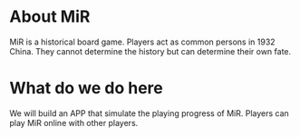 # About MiR
MiR is a historical board game. Players act as common persons in 1932 China. They cannot determine the history but can determine their own fate.
# What do we do here
We will build an APP that simulate the playing progress of MiR. Players can play MiR online with other players.
